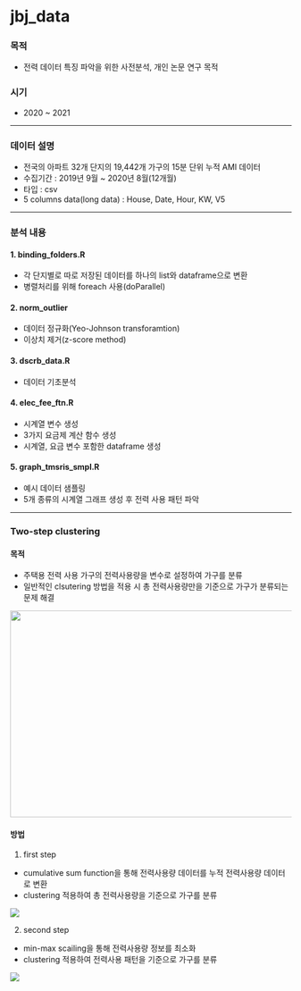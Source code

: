 # jbj_data

### 목적
- 전력 데이터 특징 파악을 위한 사전분석, 개인 논문 연구 목적

### 시기
- 2020 ~ 2021

---
### 데이터 설명
- 전국의 아파트 32개 단지의 19,442개 가구의 15분 단위 누적 AMI 데이터
- 수집기간 : 2019년 9월 ~ 2020년 8월(12개월)
- 타입 : csv
- 5 columns data(long data) : House, Date, Hour, KW, V5

---
### 분석 내용
#### 1. binding_folders.R
- 각 단지별로 따로 저장된 데이터를 하나의 list와 dataframe으로 변환
- 병렬처리를 위해 foreach 사용(doParallel)

#### 2. norm_outlier
- 데이터 정규화(Yeo-Johnson transforamtion)
- 이상치 제거(z-score method)

#### 3. dscrb_data.R
- 데이터 기초분석

#### 4. elec_fee_ftn.R
- 시계열 변수 생성
- 3가지 요금제 계산 함수 생성
- 시계열, 요금 변수 포함한 dataframe 생성

#### 5. graph_tmsris_smpl.R
- 예시 데이터 샘플링
- 5개 종류의 시계열 그래프 생성 후 전력 사용 패턴 파악

---
### Two-step clustering
#### 목적
- 주택용 전력 사용 가구의 전력사용량을 변수로 설정하여 가구를 분류
- 일반적인 clsutering 방법을 적용 시 총 전력사용량만을 기준으로 가구가 분류되는 문제 해결
<img src="https://user-images.githubusercontent.com/102127170/163716650-a5636d54-feac-47e1-84e7-f70390ec6cf2.png" width="700" height="370">

#### 방법
1. first step
- cumulative sum function을 통해 전력사용량 데이터를 누적 전력사용량 데이터로 변환
- clustering 적용하여 총 전력사용량을 기준으로 가구를 분류

![](https://user-images.githubusercontent.com/102127170/163718248-e2b93f55-583d-4a1c-ad52-960db14ac382.png)

2. second step
- min-max scailing을 통해 전력사용량 정보를 최소화
- clustering 적용하여 전력사용 패턴을 기준으로 가구를 분류

![](https://user-images.githubusercontent.com/102127170/163718266-825d9757-1228-4118-9f7f-76a8728cff70.png)
